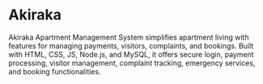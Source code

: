 # Akiraka
Akiraka Apartment Management System simplifies apartment living with features for managing payments, visitors, complaints, and bookings. Built with HTML, CSS, JS, Node.js, and MySQL, it offers secure login, payment processing, visitor management, complaint tracking, emergency services, and booking functionalities.
